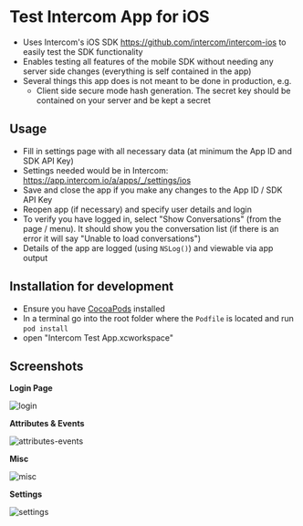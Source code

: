 # Test Intercom App for iOS

- Uses Intercom's iOS SDK https://github.com/intercom/intercom-ios to easily test the SDK functionality
- Enables testing all features of the mobile SDK without needing any server side changes (everything is self contained in the app)
- Several things this app does is not meant to be done in production, e.g.
   - Client side secure mode hash generation. The secret key should be contained on your server and be kept a secret


## Usage
- Fill in settings page with all necessary data (at minimum the App ID and SDK API Key)
- Settings needed would be in Intercom: https://app.intercom.io/a/apps/_/settings/ios
- Save and close the app if you make any changes to the App ID / SDK API Key
- Reopen app (if necessary) and specify user details and login
- To verify you have logged in, select "Show Conversations" (from the page / menu). It should show you the conversation list (if there is an error it will say "Unable to load conversations")
- Details of the app are logged (using `NSLog()`) and viewable via app output

## Installation for development
- Ensure you have [CocoaPods](https://cocoapods.org/) installed
- In a terminal go into the root folder where the `Podfile` is located and run `pod install`
- open "Intercom Test App.xcworkspace"


## Screenshots
**Login Page**

![login](/screenshots/login.png)

**Attributes & Events**

![attributes-events](/screenshots/attributes-events.png)

**Misc**

![misc](/screenshots/misc.png)

**Settings**

![settings](/screenshots/settings.png)
